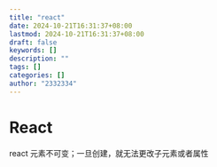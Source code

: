```yaml
---
title: "react"
date: 2024-10-21T16:31:37+08:00
lastmod: 2024-10-21T16:31:37+08:00
draft: false
keywords: []
description: ""
tags: []
categories: []
author: "2332334"
---
```

<!--more-->
# React

react 元素不可变；一旦创建，就无法更改子元素或者属性
